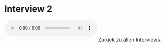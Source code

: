 # Interview 2

<audio controls>
    <source src="https://github.com/kipppunkte/kipppunkte/raw/gh-pages/assets/interviews/Interview 2.mp3" type="audio/mpeg">
    Your browser does not support the audio tag.
</audio>

<br/>
<div style="font-size:1rem;text-align:right">Zurück  zu allen <a href="../40">Interviews</a>.</div>




